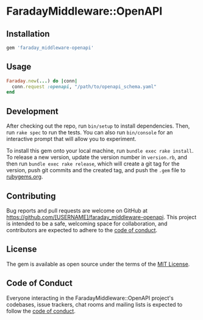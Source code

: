 # FaradayMiddleware::OpenAPI

## Installation

```ruby
gem 'faraday_middleware-openapi'
```

## Usage

```ruby
Faraday.new(...) do |conn|
  conn.request :openapi, "/path/to/openapi_schema.yaml"
end
```

## Development

After checking out the repo, run `bin/setup` to install dependencies. Then, run `rake spec` to run the tests. You can also run `bin/console` for an interactive prompt that will allow you to experiment.

To install this gem onto your local machine, run `bundle exec rake install`. To release a new version, update the version number in `version.rb`, and then run `bundle exec rake release`, which will create a git tag for the version, push git commits and the created tag, and push the `.gem` file to [rubygems.org](https://rubygems.org).

## Contributing

Bug reports and pull requests are welcome on GitHub at https://github.com/[USERNAME]/faraday_middleware-openapi. This project is intended to be a safe, welcoming space for collaboration, and contributors are expected to adhere to the [code of conduct](https://github.com/meganemura/faraday_middleware-openapi/blob/master/CODE_OF_CONDUCT.md).

## License

The gem is available as open source under the terms of the [MIT License](https://opensource.org/licenses/MIT).

## Code of Conduct

Everyone interacting in the FaradayMiddleware::OpenAPI project's codebases, issue trackers, chat rooms and mailing lists is expected to follow the [code of conduct](https://github.com/[USERNAME]/faraday_middleware-openapi/blob/master/CODE_OF_CONDUCT.md).
